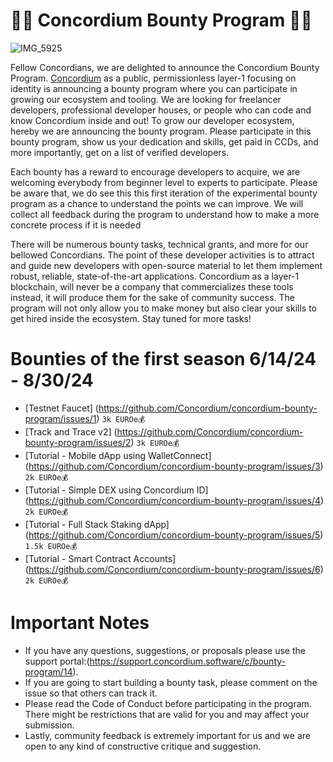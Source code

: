 # 🎉🎉 Concordium Bounty Program 🎉🎉
![IMG_5925](https://github.com/bogacyigitbasi/concordium-bounty-program/assets/110228281/7af9d211-1e52-4a54-9982-668b4600f859)

Fellow Concordians, we are delighted to announce the Concordium Bounty Program. [Concordium](https://github.com/Concordium) as a public, permissionless layer-1 focusing on identity is announcing a bounty program where you can participate in growing our ecosystem and tooling. We are looking for freelancer developers, professional developer houses, or people who can code and know Concordium inside and out! To grow our developer ecosystem, hereby we are announcing the bounty program. Please participate in this bounty program, show us your dedication and skills, get paid in CCDs, and more importantly, get on a list of verified developers. 

Each bounty has a reward to encourage developers to acquire, we are welcoming everybody from beginner level to experts to participate. Please be aware that, we do see this this first iteration of the experimental bounty program as a chance to understand the points we can improve. We will collect all feedback during the program to understand how to make a more concrete process if it is needed

There will be numerous bounty tasks, technical grants, and more for our bellowed Concordians. The point of these developer activities is to attract and guide new developers with open-source material to let them implement robust, reliable, state-of-the-art applications. Concordium as a layer-1 blockchain, will never be a company that commercializes these tools instead, it will produce them for the sake of community success. The program will not only allow you to make money but also clear your skills to get hired inside the ecosystem. Stay tuned for more tasks!

# Bounties of the first season 6/14/24 - 8/30/24 

- [Testnet Faucet] (https://github.com/Concordium/concordium-bounty-program/issues/1) `3k EUROe💰`
- [Track and Trace v2] (https://github.com/Concordium/concordium-bounty-program/issues/2) `3k EUROe💰`
- [Tutorial - Mobile dApp using WalletConnect] (https://github.com/Concordium/concordium-bounty-program/issues/3) `2k EUROe💰`
- [Tutorial - Simple DEX using Concordium ID] (https://github.com/Concordium/concordium-bounty-program/issues/4) `2k EUROe💰`
- [Tutorial - Full Stack Staking dApp] (https://github.com/Concordium/concordium-bounty-program/issues/5) `1.5k EUROe💰`
- [Tutorial - Smart Contract Accounts] (https://github.com/Concordium/concordium-bounty-program/issues/6) `2k EUROe💰`

# Important Notes
- If you have any questions, suggestions, or proposals please use the support portal:(https://support.concordium.software/c/bounty-program/14).
- If you are going to start building a bounty task, please comment on the issue so that others can track it. 
- Please read the Code of Conduct before participating in the program. There might be restrictions that are valid for you and may affect your submission. 
- Lastly, community feedback is extremely important for us and we are open to any kind of constructive critique and suggestion. 

